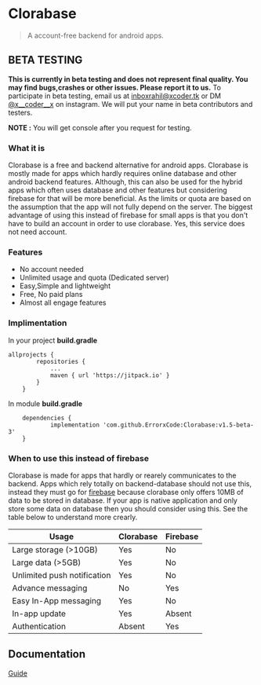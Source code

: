 # Clorabase
> A account-free backend for android apps.

## BETA TESTING
**This is currently in beta testing and does not represent final quality. You may find bugs,crashes or other issues. Please report it to us.**
To participate in beta testing, email us at [inboxrahil@xcoder.tk]() or DM [@x__coder__x](https://www.instagram.com/x__coder__x/) on instagram.
We will put your name in beta contributors and testers.

**NOTE :** You will get console after you request for testing.


### What it is
Clorabase is a free and backend alternative for android apps. Clorabase is mostly made for apps
which hardly requires online database and other android backend features. Although, this can also be used for the hybrid apps which often uses database and other features but considering firebase for that will be more beneficial. As the limits or quota are based on the assumption that the app will not fully depend on the server. The biggest advantage of using this instead of firebase for small apps is that you don't have to build an account in order to use clorabase. Yes, this service does not need account.

### Features
- No account needed
- Unlimited usage and quota (Dedicated server)
- Easy,Simple and lightweight
- Free, No paid plans
- Almost all engage features


### Implimentation
In your project **build.gradle**
```
allprojects {
		repositories {
			...
			maven { url 'https://jitpack.io' }
		}
	}
```
In module **build.gradle**
```
	dependencies {
	        implementation 'com.github.ErrorxCode:Clorabase:v1.5-beta-3'
	}
```

### When to use this instead of firebase
Clorabase is made for apps that hardly or rearely communicates to the backend. Apps which rely totally on backend-database should not use this, instead they must go for [firebase](https://firebase.google.com/) because clorabase only offers 10MB of data to be stored in database. If your app is native application and only store some data on database then you should consider using this. See the table below to understand more crearly.

| Usage                     | Clorabase | Firebase |
| -----------               |-----------|----------|
| Large storage (>10GB)       | Yes       | No      |
| Large data (>5GB)         | Yes        | No      |
| Unlimited push notification| Yes        | No      |
| Advance messaging         | No        | Yes      |
| Easy In-App messaging      | Yes        | No      |
| In-app update             | Yes        | Absent   |
| Authentication             | Absent | Yes|



## Documentation
[Guide](https://errorxcode.github.io/docs/clorabase/index.html)

